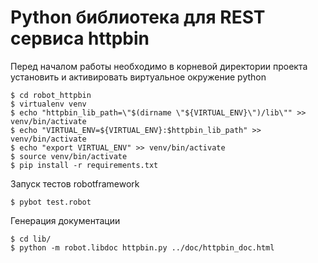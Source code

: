 # Python библиотека для REST сервиса httpbin

Перед началом работы необходимо в корневой директории проекта установить 
и активировать виртуальное окружение python 

```
$ cd robot_httpbin
$ virtualenv venv
$ echo "httpbin_lib_path=\"$(dirname \"${VIRTUAL_ENV}\")/lib\"" >> venv/bin/activate 
$ echo "VIRTUAL_ENV=${VIRTUAL_ENV}:$httpbin_lib_path" >> venv/bin/activate
$ echo "export VIRTUAL_ENV" >> venv/bin/activate
$ source venv/bin/activate
$ pip install -r requirements.txt
```

Запуск тестов robotframework
```
$ pybot test.robot
```
Генерация документации
```
$ cd lib/
$ python -m robot.libdoc httpbin.py ../doc/httpbin_doc.html
```

